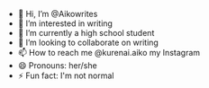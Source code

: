 - 👋 Hi, I’m @Aikowrites
- 👀 I’m interested in writing 
- 🌱 I’m currently a high school student 
- 💞️ I’m looking to collaborate on writing 
- 📫 How to reach me @kurenai.aiko my Instagram 
- 😄 Pronouns: her/she
- ⚡ Fun fact: I'm not normal 

<!---
Aikowrites/Aikowrites is a ✨ special ✨ repository because its `README.md` (this file) appears on your GitHub profile.
You can click the Preview link to take a look at your changes.
--->
